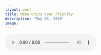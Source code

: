 ```yaml
---
layout: post
title: Make Unity Your Priority
description: 'May 05, 2019'
image:
---
```


<audio controls>
  <source src="http://docs.google.com/uc?export=open&id=126nlQus2WtdCZlOESQ_O-DbBmSRI3olw" type="audio/mp3">
Your browser does not support the audio element.
</audio>
